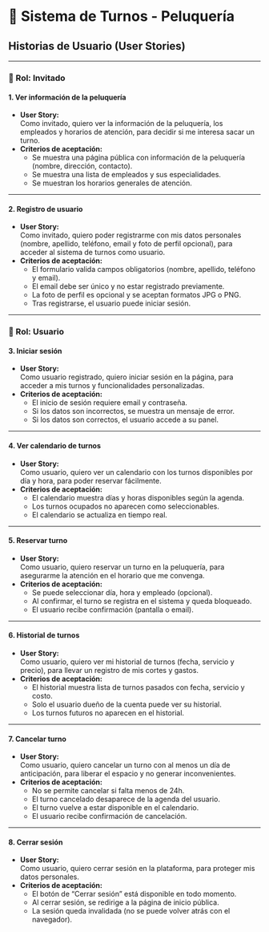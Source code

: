# 📌 Sistema de Turnos - Peluquería

## Historias de Usuario (User Stories)

---

### 👤 Rol: Invitado

#### 1. Ver información de la peluquería
- **User Story:**  
  Como invitado, quiero ver la información de la peluquería, los empleados y horarios de atención, para decidir si me interesa sacar un turno.  
- **Criterios de aceptación:**  
  - Se muestra una página pública con información de la peluquería (nombre, dirección, contacto).  
  - Se muestra una lista de empleados y sus especialidades.  
  - Se muestran los horarios generales de atención.  

---

#### 2. Registro de usuario
- **User Story:**  
  Como invitado, quiero poder registrarme con mis datos personales (nombre, apellido, teléfono, email y foto de perfil opcional), para acceder al sistema de turnos como usuario.  
- **Criterios de aceptación:**  
  - El formulario valida campos obligatorios (nombre, apellido, teléfono y email).  
  - El email debe ser único y no estar registrado previamente.  
  - La foto de perfil es opcional y se aceptan formatos JPG o PNG.  
  - Tras registrarse, el usuario puede iniciar sesión.  

---

### 👤 Rol: Usuario

#### 3. Iniciar sesión
- **User Story:**  
  Como usuario registrado, quiero iniciar sesión en la página, para acceder a mis turnos y funcionalidades personalizadas.  
- **Criterios de aceptación:**  
  - El inicio de sesión requiere email y contraseña.  
  - Si los datos son incorrectos, se muestra un mensaje de error.  
  - Si los datos son correctos, el usuario accede a su panel.  

---

#### 4. Ver calendario de turnos
- **User Story:**  
  Como usuario, quiero ver un calendario con los turnos disponibles por día y hora, para poder reservar fácilmente.  
- **Criterios de aceptación:**  
  - El calendario muestra días y horas disponibles según la agenda.  
  - Los turnos ocupados no aparecen como seleccionables.  
  - El calendario se actualiza en tiempo real.  

---

#### 5. Reservar turno
- **User Story:**  
  Como usuario, quiero reservar un turno en la peluquería, para asegurarme la atención en el horario que me convenga.  
- **Criterios de aceptación:**  
  - Se puede seleccionar día, hora y empleado (opcional).  
  - Al confirmar, el turno se registra en el sistema y queda bloqueado.  
  - El usuario recibe confirmación (pantalla o email).  

---

#### 6. Historial de turnos
- **User Story:**  
  Como usuario, quiero ver mi historial de turnos (fecha, servicio y precio), para llevar un registro de mis cortes y gastos.  
- **Criterios de aceptación:**  
  - El historial muestra lista de turnos pasados con fecha, servicio y costo.  
  - Solo el usuario dueño de la cuenta puede ver su historial.  
  - Los turnos futuros no aparecen en el historial.  

---

#### 7. Cancelar turno
- **User Story:**  
  Como usuario, quiero cancelar un turno con al menos un día de anticipación, para liberar el espacio y no generar inconvenientes.  
- **Criterios de aceptación:**  
  - No se permite cancelar si falta menos de 24h.  
  - El turno cancelado desaparece de la agenda del usuario.  
  - El turno vuelve a estar disponible en el calendario.  
  - El usuario recibe confirmación de cancelación.  

---

#### 8. Cerrar sesión
- **User Story:**  
  Como usuario, quiero cerrar sesión en la plataforma, para proteger mis datos personales.  
- **Criterios de aceptación:**  
  - El botón de “Cerrar sesión” está disponible en todo momento.  
  - Al cerrar sesión, se redirige a la página de inicio pública.  
  - La sesión queda invalidada (no se puede volver atrás con el navegador).  
